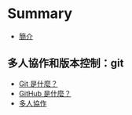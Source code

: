 # Summary

* [簡介](README.md)

## 多人協作和版本控制：git
* [Git 是什麼？](01-git/what-is-git.md)
* [GitHub 是什麼？](01-git/what-is-github.md)
* [多人協作](01-git/contribute.md)

